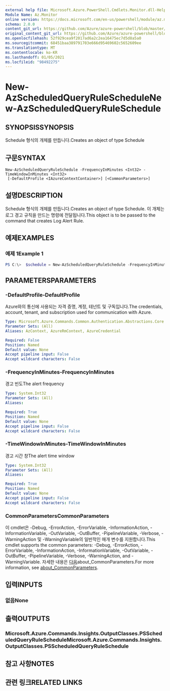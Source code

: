 ```yaml
---
external help file: Microsoft.Azure.PowerShell.Cmdlets.Monitor.dll-Help.xml
Module Name: Az.Monitor
online version: https://docs.microsoft.com/en-us/powershell/module/az.monitor/new-azscheduledqueryruleschedule
schema: 2.0.0
content_git_url: https://github.com/Azure/azure-powershell/blob/master/src/Monitor/Monitor/help/New-AzScheduledQueryRuleSchedule.md
original_content_git_url: https://github.com/Azure/azure-powershell/blob/master/src/Monitor/Monitor/help/New-AzScheduledQueryRuleSchedule.md
ms.openlocfilehash: 52f929cea9f2017ad6a2c2ea16475ec7d5d8a5a0
ms.sourcegitcommit: 68451baa389791703e666d95469602c5652609ee
ms.translationtype: MT
ms.contentlocale: ko-KR
ms.lasthandoff: 01/05/2021
ms.locfileid: "98492275"
---
```

# <span data-ttu-id="ecc02-101">New-AzScheduledQueryRuleSchedule</span><span class="sxs-lookup"><span data-stu-id="ecc02-101">New-AzScheduledQueryRuleSchedule</span></span>

## <span data-ttu-id="ecc02-102">SYNOPSIS</span><span class="sxs-lookup"><span data-stu-id="ecc02-102">SYNOPSIS</span></span>
<span data-ttu-id="ecc02-103">Schedule 형식의 개체를 만듭니다.</span><span class="sxs-lookup"><span data-stu-id="ecc02-103">Creates an object of type Schedule</span></span>

## <span data-ttu-id="ecc02-104">구문</span><span class="sxs-lookup"><span data-stu-id="ecc02-104">SYNTAX</span></span>

```
New-AzScheduledQueryRuleSchedule -FrequencyInMinutes <Int32> -TimeWindowInMinutes <Int32>
 [-DefaultProfile <IAzureContextContainer>] [<CommonParameters>]
```

## <span data-ttu-id="ecc02-105">설명</span><span class="sxs-lookup"><span data-stu-id="ecc02-105">DESCRIPTION</span></span>
<span data-ttu-id="ecc02-106">Schedule 형식의 개체를 만듭니다.</span><span class="sxs-lookup"><span data-stu-id="ecc02-106">Creates an object of type Schedule.</span></span>
<span data-ttu-id="ecc02-107">이 개체는 로그 경고 규칙을 만드는 명령에 전달됩니다.</span><span class="sxs-lookup"><span data-stu-id="ecc02-107">This object is to be passed to the command that creates Log Alert Rule.</span></span>

## <span data-ttu-id="ecc02-108">예제</span><span class="sxs-lookup"><span data-stu-id="ecc02-108">EXAMPLES</span></span>

### <span data-ttu-id="ecc02-109">예제 1</span><span class="sxs-lookup"><span data-stu-id="ecc02-109">Example 1</span></span>
```powershell
PS C:\>  $schedule = New-AzScheduledQueryRuleSchedule -FrequencyInMinutes 15 -TimeWindowInMinutes 15
```

## <span data-ttu-id="ecc02-110">PARAMETERS</span><span class="sxs-lookup"><span data-stu-id="ecc02-110">PARAMETERS</span></span>

### <span data-ttu-id="ecc02-111">-DefaultProfile</span><span class="sxs-lookup"><span data-stu-id="ecc02-111">-DefaultProfile</span></span>
<span data-ttu-id="ecc02-112">Azure와의 통신에 사용되는 자격 증명, 계정, 테넌트 및 구독입니다.</span><span class="sxs-lookup"><span data-stu-id="ecc02-112">The credentials, account, tenant, and subscription used for communication with Azure.</span></span>

```yaml
Type: Microsoft.Azure.Commands.Common.Authentication.Abstractions.Core.IAzureContextContainer
Parameter Sets: (All)
Aliases: AzContext, AzureRmContext, AzureCredential

Required: False
Position: Named
Default value: None
Accept pipeline input: False
Accept wildcard characters: False
```

### <span data-ttu-id="ecc02-113">-FrequencyInMinutes</span><span class="sxs-lookup"><span data-stu-id="ecc02-113">-FrequencyInMinutes</span></span>
<span data-ttu-id="ecc02-114">경고 빈도</span><span class="sxs-lookup"><span data-stu-id="ecc02-114">The alert frequency</span></span>

```yaml
Type: System.Int32
Parameter Sets: (All)
Aliases:

Required: True
Position: Named
Default value: None
Accept pipeline input: False
Accept wildcard characters: False
```

### <span data-ttu-id="ecc02-115">-TimeWindowInMinutes</span><span class="sxs-lookup"><span data-stu-id="ecc02-115">-TimeWindowInMinutes</span></span>
<span data-ttu-id="ecc02-116">경고 시간 창</span><span class="sxs-lookup"><span data-stu-id="ecc02-116">The alert time window</span></span>

```yaml
Type: System.Int32
Parameter Sets: (All)
Aliases:

Required: True
Position: Named
Default value: None
Accept pipeline input: False
Accept wildcard characters: False
```

### <span data-ttu-id="ecc02-117">CommonParameters</span><span class="sxs-lookup"><span data-stu-id="ecc02-117">CommonParameters</span></span>
<span data-ttu-id="ecc02-118">이 cmdlet은 -Debug, -ErrorAction, -ErrorVariable, -InformationAction, -InformationVariable, -OutVariable, -OutBuffer, -PipelineVariable, -Verbose, -WarningAction 및 -WarningVariable의 일반적인 매개 변수를 지원합니다.</span><span class="sxs-lookup"><span data-stu-id="ecc02-118">This cmdlet supports the common parameters: -Debug, -ErrorAction, -ErrorVariable, -InformationAction, -InformationVariable, -OutVariable, -OutBuffer, -PipelineVariable, -Verbose, -WarningAction, and -WarningVariable.</span></span> <span data-ttu-id="ecc02-119">자세한 내용은 [다음](http://go.microsoft.com/fwlink/?LinkID=113216)about_CommonParameters.</span><span class="sxs-lookup"><span data-stu-id="ecc02-119">For more information, see [about_CommonParameters](http://go.microsoft.com/fwlink/?LinkID=113216).</span></span>

## <span data-ttu-id="ecc02-120">입력</span><span class="sxs-lookup"><span data-stu-id="ecc02-120">INPUTS</span></span>

### <span data-ttu-id="ecc02-121">없음</span><span class="sxs-lookup"><span data-stu-id="ecc02-121">None</span></span>

## <span data-ttu-id="ecc02-122">출력</span><span class="sxs-lookup"><span data-stu-id="ecc02-122">OUTPUTS</span></span>

### <span data-ttu-id="ecc02-123">Microsoft.Azure.Commands.Insights.OutputClasses.PSScheduledQueryRuleSchedule</span><span class="sxs-lookup"><span data-stu-id="ecc02-123">Microsoft.Azure.Commands.Insights.OutputClasses.PSScheduledQueryRuleSchedule</span></span>

## <span data-ttu-id="ecc02-124">참고 사항</span><span class="sxs-lookup"><span data-stu-id="ecc02-124">NOTES</span></span>

## <span data-ttu-id="ecc02-125">관련 링크</span><span class="sxs-lookup"><span data-stu-id="ecc02-125">RELATED LINKS</span></span>
